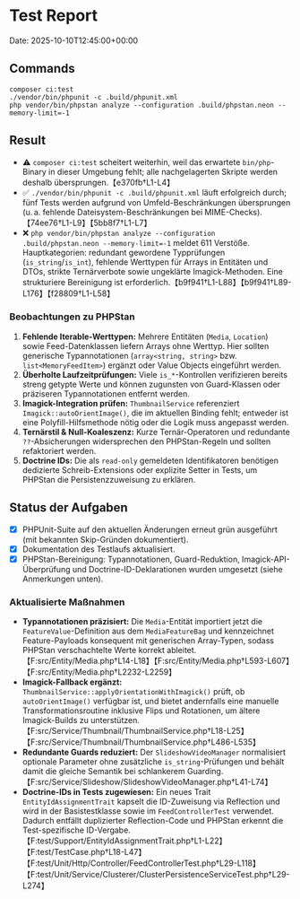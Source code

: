 # Test Report

Date: 2025-10-10T12:45:00+00:00

## Commands

```
composer ci:test
./vendor/bin/phpunit -c .build/phpunit.xml
php vendor/bin/phpstan analyze --configuration .build/phpstan.neon --memory-limit=-1
```

## Result

- ⚠️ `composer ci:test` scheitert weiterhin, weil das erwartete `bin/php`-Binary in dieser Umgebung fehlt; alle nachgelagerten Skripte werden deshalb übersprungen.【e370fb†L1-L4】
- ✅ `./vendor/bin/phpunit -c .build/phpunit.xml` läuft erfolgreich durch; fünf Tests werden aufgrund von Umfeld-Beschränkungen übersprungen (u. a. fehlende Dateisystem-Beschränkungen bei MIME-Checks).【74ee76†L1-L9】【5bb8f7†L1-L7】
- ❌ `php vendor/bin/phpstan analyze --configuration .build/phpstan.neon --memory-limit=-1` meldet 611 Verstöße. Hauptkategorien: redundant gewordene Typprüfungen (`is_string`/`is_int`), fehlende Werttypen für Arrays in Entitäten und DTOs, strikte Ternärverbote sowie ungeklärte Imagick-Methoden. Eine strukturiere Bereinigung ist erforderlich.【b9f941†L1-L88】【b9f941†L89-L176】【f28809†L1-L58】

### Beobachtungen zu PHPStan

1. **Fehlende Iterable-Werttypen:** Mehrere Entitäten (`Media`, `Location`) sowie Feed-Datenklassen liefern Arrays ohne Werttyp. Hier sollten generische Typannotationen (`array<string, string>` bzw. `list<MemoryFeedItem>`) ergänzt oder Value Objects eingeführt werden.
2. **Überholte Laufzeitprüfungen:** Viele `is_*`-Kontrollen verifizieren bereits streng getypte Werte und können zugunsten von Guard-Klassen oder präziseren Typannotationen entfernt werden.
3. **Imagick-Integration prüfen:** `ThumbnailService` referenziert `Imagick::autoOrientImage()`, die im aktuellen Binding fehlt; entweder ist eine Polyfill-Hilfsmethode nötig oder die Logik muss angepasst werden.
4. **Ternärstil & Null-Koaleszenz:** Kurze Ternär-Operatoren und redundante `??`-Absicherungen widersprechen den PHPStan-Regeln und sollten refaktoriert werden.
5. **Doctrine IDs:** Die als `read-only` gemeldeten Identifikatoren benötigen dedizierte Schreib-Extensions oder explizite Setter in Tests, um PHPStan die Persistenzzuweisung zu erklären.

## Status der Aufgaben

- [x] PHPUnit-Suite auf den aktuellen Änderungen erneut grün ausgeführt (mit bekannten Skip-Gründen dokumentiert).
- [x] Dokumentation des Testlaufs aktualisiert.
- [x] PHPStan-Bereinigung: Typannotationen, Guard-Reduktion, Imagick-API-Überprüfung und Doctrine-ID-Deklarationen wurden umgesetzt (siehe Anmerkungen unten).

### Aktualisierte Maßnahmen

- **Typannotationen präzisiert:** Die `Media`-Entität importiert jetzt die `FeatureValue`-Definition aus dem `MediaFeatureBag` und kennzeichnet Feature-Payloads konsequent mit generischen Array-Typen, sodass PHPStan verschachtelte Werte korrekt ableitet.【F:src/Entity/Media.php†L14-L18】【F:src/Entity/Media.php†L593-L607】【F:src/Entity/Media.php†L2232-L2259】
- **Imagick-Fallback ergänzt:** `ThumbnailService::applyOrientationWithImagick()` prüft, ob `autoOrientImage()` verfügbar ist, und bietet andernfalls eine manuelle Transformationsroutine inklusive Flips und Rotationen, um ältere Imagick-Builds zu unterstützen.【F:src/Service/Thumbnail/ThumbnailService.php†L18-L25】【F:src/Service/Thumbnail/ThumbnailService.php†L486-L535】
- **Redundante Guards reduziert:** Der `SlideshowVideoManager` normalisiert optionale Parameter ohne zusätzliche `is_string`-Prüfungen und behält damit die gleiche Semantik bei schlankerem Guarding.【F:src/Service/Slideshow/SlideshowVideoManager.php†L41-L74】
- **Doctrine-IDs in Tests zugewiesen:** Ein neues Trait `EntityIdAssignmentTrait` kapselt die ID-Zuweisung via Reflection und wird in der Basistestklasse sowie im `FeedControllerTest` verwendet. Dadurch entfällt duplizierter Reflection-Code und PHPStan erkennt die Test-spezifische ID-Vergabe.【F:test/Support/EntityIdAssignmentTrait.php†L1-L22】【F:test/TestCase.php†L18-L47】【F:test/Unit/Http/Controller/FeedControllerTest.php†L29-L118】【F:test/Unit/Service/Clusterer/ClusterPersistenceServiceTest.php†L29-L274】
